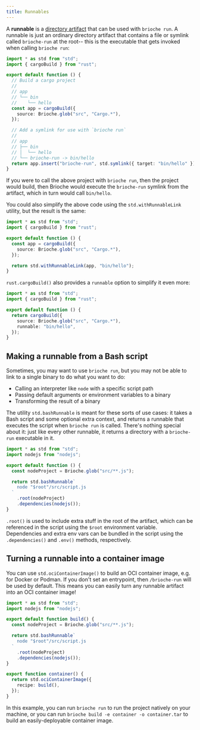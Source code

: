 ```yaml
---
title: Runnables
---
```


A **runnable** is a [directory artifact](/docs/core-concepts/artifacts#directory) that can be used with `brioche run`. A runnable is just an ordinary directory artifact that contains a file or symlink called `brioche-run` at the root-- this is the executable that gets invoked when calling `brioche run`:

```ts
import * as std from "std";
import { cargoBuild } from "rust";

export default function () {
  // Build a cargo project
  //
  // app
  // └── bin
  //    └── hello
  const app = cargoBuild({
    source: Brioche.glob("src", "Cargo.*"),
  });

  // Add a symlink for use with `brioche run`
  //
  // app
  // ├── bin
  // │  └── hello
  // └── brioche-run -> bin/hello
  return app.insert("brioche-run", std.symlink({ target: "bin/hello" }));
}
```

If you were to call the above project with `brioche run`, then the project would build, then Brioche would execute the `brioche-run` symlink from the artifact, which in turn would call `bin/hello`.

You could also simplify the above code using the `std.withRunnableLink` utility, but the result is the same:

```ts
import * as std from "std";
import { cargoBuild } from "rust";

export default function () {
  const app = cargoBuild({
    source: Brioche.glob("src", "Cargo.*"),
  });

  return std.withRunnableLink(app, "bin/hello");
}
```

`rust.cargoBuild()` also provides a `runnable` option to simplify it even more:

```ts
import * as std from "std";
import { cargoBuild } from "rust";

export default function () {
  return cargoBuild({
    source: Brioche.glob("src", "Cargo.*"),
    runnable: "bin/hello",
  });
}
```

## Making a runnable from a Bash script

Sometimes, you may want to use `brioche run`, but you may not be able to link to a single binary to do what you want to do:

- Calling an interpreter like `node` with a specific script path
- Passing default arguments or environment variables to a binary
- Transforming the result of a binary

The utility `std.bashRunnable` is meant for these sorts of use cases: it takes a Bash script and some optional extra context, and returns a runnable that executes the script when `brioche run` is called. There's nothing special about it: just like every other runnable, it returns a directory with a `brioche-run` executable in it.

```ts
import * as std from "std";
import nodejs from "nodejs";

export default function () {
  const nodeProject = Brioche.glob("src/**.js");

  return std.bashRunnable`
    node "$root"/src/script.js
  `
    .root(nodeProject)
    .dependencies(nodejs());
}
```

`.root()` is used to include extra stuff in the root of the artifact, which can be referenced in the script using the `$root` environment variable. Dependencies and extra env vars can be bundled in the script using the `.dependencies()` and `.env()` methods, respectively.

## Turning a runnable into a container image

You can use `std.ociContainerImage()` to build an OCI container image, e.g. for Docker or Podman. If you don't set an entrypoint, then `/brioche-run` will be used by default. This means you can easily turn any runnable artifact into an OCI container image!

```ts
import * as std from "std";
import nodejs from "nodejs";

export default function build() {
  const nodeProject = Brioche.glob("src/**.js");

  return std.bashRunnable`
    node "$root"/src/script.js
  `
    .root(nodeProject)
    .dependencies(nodejs());
}

export function container() {
  return std.ociContainerImage({
    recipe: build(),
  });
}
```

In this example, you can run `brioche run` to run the project natively on your machine, or you can run `brioche build -e container -o container.tar` to build an easily-deployable container image.
